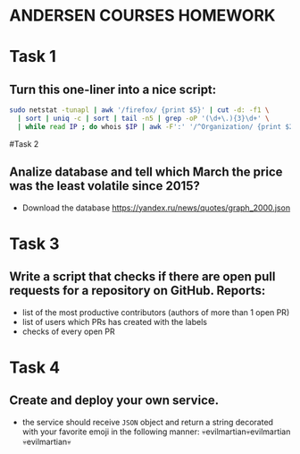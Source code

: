 # ANDERSEN COURSES HOMEWORK


# Task 1
## Turn this one-liner into a nice script:
```sh
sudo netstat -tunapl | awk '/firefox/ {print $5}' | cut -d: -f1 \
  | sort | uniq -c | sort | tail -n5 | grep -oP '(\d+\.){3}\d+' \
  | while read IP ; do whois $IP | awk -F':' '/^Organization/ {print $2}' ; done
```


#Task 2
## Analize database and tell which March the price was the least volatile since 2015?
* Download the database https://yandex.ru/news/quotes/graph_2000.json


# Task 3
## Write a script that checks if there are open pull requests for a repository on GitHub. Reports:
* list of the most productive contributors (authors of more than 1 open PR)
* list of users which PRs has created with the labels
* checks of every open PR


# Task 4
## Create and deploy your own service.
* the service should receive `JSON` object and return a string decorated with your favorite emoji in the following manner:
💀evilmartian💀evilmartian💀evilmartian💀
